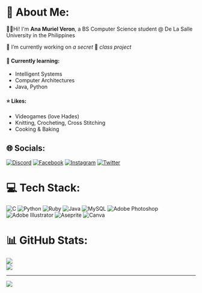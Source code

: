 # 💫 About Me:
🙋‍♀️Hi! I'm **Ana Muriel Veron**, a BS Computer Science student @ De La Salle University in the Philippines<br>

🔭 I’m currently working on _a secret_ 🤫 _class project_<br>

#### 🌱 Currently learning:
* Intelligent Systems
* Computer Architectures
* Java, Python<br>

#### ⭐ Likes:
* Videogames (love Hades)
* Knitting, Crocheting, Cross Stitching
* Cooking & Baking


## 🌐 Socials:
[![Discord](https://img.shields.io/badge/Discord-%237289DA.svg?logo=discord&logoColor=white)](https://discord.gg/Kaimerra#1248) [![Facebook](https://img.shields.io/badge/Facebook-%231877F2.svg?logo=Facebook&logoColor=white)](https://facebook.com/anamurielveron) [![Instagram](https://img.shields.io/badge/Instagram-%23E4405F.svg?logo=Instagram&logoColor=white)](https://instagram.com/anamurielveron) [![Twitter](https://img.shields.io/badge/Twitter-%231DA1F2.svg?logo=Twitter&logoColor=white)](https://twitter.com/anamuriel_v) 

# 💻 Tech Stack:
![C](https://img.shields.io/badge/c-%2300599C.svg?style=flat-square&logo=c&logoColor=white) ![Python](https://img.shields.io/badge/python-3670A0?style=flat-square&logo=python&logoColor=ffdd54) ![Ruby](https://img.shields.io/badge/ruby-%23CC342D.svg?style=flat-square&logo=ruby&logoColor=white) ![Java](https://img.shields.io/badge/java-%23ED8B00.svg?style=flat-square&logo=java&logoColor=white) ![MySQL](https://img.shields.io/badge/mysql-%2300f.svg?style=flat-square&logo=mysql&logoColor=white) ![Adobe Photoshop](https://img.shields.io/badge/adobephotoshop-%2331A8FF.svg?style=flat-square&logo=adobephotoshop&logoColor=white) ![Adobe Illustrator](https://img.shields.io/badge/adobeillustrator-%23FF9A00.svg?style=flat-square&logo=adobeillustrator&logoColor=white) ![Aseprite](https://img.shields.io/badge/Aseprite-FFFFFF?style=flat-square&logo=Aseprite&logoColor=#7D929E) ![Canva](https://img.shields.io/badge/Canva-%2300C4CC.svg?style=flat-square&logo=Canva&logoColor=white)
# 📊 GitHub Stats:
![](https://github-readme-stats.vercel.app/api?username=anamurielveron&theme=gruvbox&hide_border=true&include_all_commits=true&count_private=true)<br/>
![](https://github-readme-streak-stats.herokuapp.com/?user=anamurielveron&theme=gruvbox&hide_border=true)<br/>

---
[![](https://visitcount.itsvg.in/api?id=anamurielveron&icon=3&color=2)](https://visitcount.itsvg.in)

<!-- Proudly created with GPRM ( https://gprm.itsvg.in ) -->


